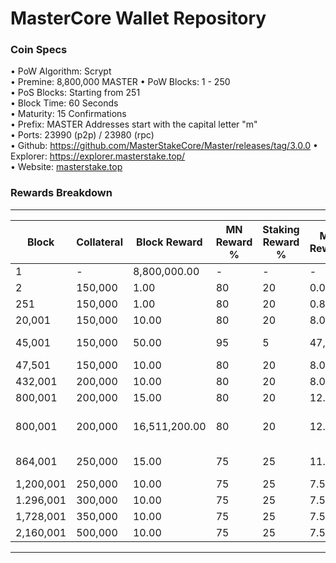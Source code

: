 MasterCore Wallet Repository 
=====================================

### Coin Specs

• PoW Algorithm: Scrypt  
• Premine: 8,800,000 MASTER
• PoW Blocks: 1 - 250  
• PoS Blocks: Starting from 251  
• Block Time: 60 Seconds    
• Maturity: 15 Confirmations  
• Prefix: MASTER Addresses start with the capital letter "m"   
• Ports: 23990 (p2p) / 23980 (rpc)    
• Github: https://github.com/MasterStakeCore/Master/releases/tag/3.0.0
• Explorer: https://explorer.masterstake.top/  
• Website: [masterstake.top](https://masterstake.top/)

### Rewards Breakdown
---
| Block     | Collateral | Block Reward  | MN Reward % | Staking Reward % | MN Reward | Staker Reward | Notes             |
| --------- | ---------- | ------------- | ----------- | ---------------- | --------- | ------------- | ----------------- |
| 1         | \-         | 8,800,000.00  | \-          | \-               | \-        | \-            | PreMiner          |
| 2         | 150,000    | 1.00          | 80          | 20               | 0.00      | 1.00          |                   |
| 251       | 150,000    | 1.00          | 80          | 20               | 0.80      | 0.20          |                   |
| 20,001    | 150,000    | 10.00         | 80          | 20               | 8.00      | 2.00          |                   |
| 45,001    | 150,000    | 50.00         | 95          | 5                | 47,50     | 0.50          | Super Block       |
| 47,501    | 150,000    | 10.00         | 80          | 20               | 8.00      | 2.00          |                   |
| 432,001   | 200,000    | 10.00         | 80          | 20               | 8.00      | 2.00          |                   |
| 800,001   | 200,000    | 15.00         | 80          | 20               | 12.00     | 3.00          |                   |
| 800,001   | 200,000    | 16,511,200.00 | 80          | 20               | 12.00     | 3.00          | MASTER Coin Supply|
| 864,001   | 250,000    | 15.00         | 75          | 25               | 11.25     | 3.75          | New 75/25         |
| 1,200,001 | 250,000    | 10.00         | 75          | 25               | 7.50      | 2.50          |                   |
| 1.296,001 | 300,000    | 10.00         | 75          | 25               | 7.50      | 2.50          |                   |
| 1,728,001 | 350,000    | 10.00         | 75          | 25               | 7.50      | 2.50          |                   |
| 2,160,001 | 500,000    | 10.00         | 75          | 25               | 7.50      | 2.50          |                   |
---
